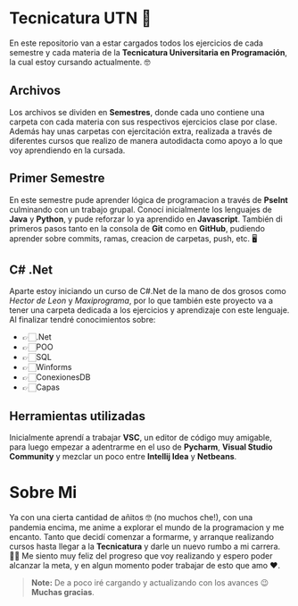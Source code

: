 # Tecnicatura UTN 🚀

En este repositorio van a estar cargados todos los ejercicios de cada semestre y cada materia de la **Tecnicatura Universitaria en Programación**, la cual estoy cursando actualmente. 🤓


## Archivos

Los archivos se dividen en  **Semestres**, donde cada uno contiene una carpeta con cada materia con sus respectivos ejercicios clase por clase.
Además hay unas carpetas con ejercitación extra, realizada a través de diferentes cursos que realizo de manera autodidacta como apoyo a lo que voy aprendiendo en la cursada.

## Primer Semestre

En este semestre pude aprender lógica de programacion a través de  **PseInt** culminando con un trabajo grupal. Conocí inicialmente los lenguajes de **Java** y **Python**, y pude reforzar lo ya aprendido en **Javascript**.
También di primeros pasos tanto en la consola de **Git** como en **GitHub**, pudiendo aprender sobre commits, ramas, creacion de carpetas, push, etc. 🖥️


## C# .Net

Aparte estoy iniciando un curso de C#.Net de la mano de dos grosos como *Hector de Leon* y *Maxiprograma*, por lo que también este proyecto va a tener una carpeta dedicada a los ejercicios y aprendizaje con este lenguaje.
Al finalizar tendré conocimientos sobre:

 - 👉🏻.Net
 - 👉🏻POO
 - 👉🏻SQL
 - 👉🏻Winforms
 - 👉🏻ConexionesDB
 - 👉🏻Capas

## Herramientas utilizadas

Inicialmente aprendí a trabajar  **VSC**, un editor de código muy amigable, para luego empezar a adentrarme en el uso de **Pycharm**, **Visual Studio Community** y mezclar un poco entre **Intellij Idea** y **Netbeans**. 

# Sobre Mi

Ya con una cierta cantidad de añitos 🤓 (no muchos che!), con una pandemia encima, me anime a explorar el mundo de la programacion y me encanto. Tanto que decidí comenzar a formarme, y arranque realizando cursos hasta llegar a la **Tecnicatura** y darle un nuevo rumbo a mi carrera. 💪🏻
Me siento muy feliz del progreso que voy realizando y espero poder alcanzar la meta, y en algun momento poder trabajar de esto que amo ❤️.

> **Note:** De a poco iré cargando y actualizando con los avances 😉 **Muchas gracias**.
